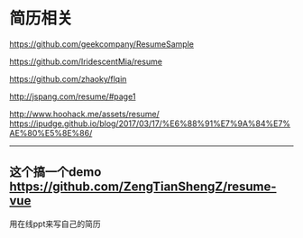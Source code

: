 # 简历相关

https://github.com/geekcompany/ResumeSample

https://github.com/IridescentMia/resume

https://github.com/zhaoky/flqin

http://jspang.com/resume/#page1

http://www.hoohack.me/assets/resume/
https://ipudge.github.io/blog/2017/03/17/%E6%88%91%E7%9A%84%E7%AE%80%E5%8E%86/

----
这个搞一个demo
https://github.com/ZengTianShengZ/resume-vue
----


用在线ppt来写自己的简历

